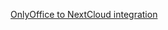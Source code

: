 [OnlyOffice to NextCloud integration](https://guides.onlyoffice.com/integration/gettingstarted-nextcloud.aspx)